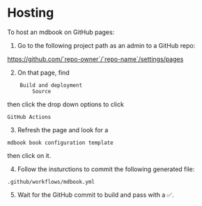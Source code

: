 # Hosting

To host an mdbook on GitHub pages:

1. Go to the following project path as an admin to a GitHub repo:

https://github.com/`repo-owner`/`repo-name`/settings/pages

2. On that page, find

```
    Build and deployment
        Source
```

then click the drop down options to click 

`GitHub Actions`

3. Refresh the page and look for a 

`mdbook book configuration template`

then click on it.

4. Follow the insturctions to commit the following generated file:

`.github/workflows/mdbook.yml`

5. Wait for the GitHub commit to build and pass with a ✅.  